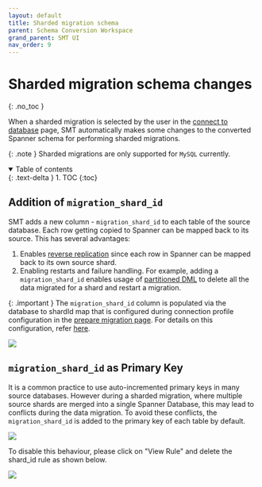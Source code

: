 ```yaml
---
layout: default
title: Sharded migration schema
parent: Schema Conversion Workspace
grand_parent: SMT UI
nav_order: 9
---
```


# Sharded migration schema changes
{: .no_toc }

When a sharded migration is selected by the user in the [connect to database](../connect-source.md#connect-to-database) page, SMT automatically makes some changes to the converted Spanner schema for performing sharded migrations.

{: .note }
Sharded migrations are only supported for `MySQL` currently.

<details open markdown="block">
  <summary>
    Table of contents
  </summary>
  {: .text-delta }
1. TOC
{:toc}
</details>

## Addition of `migration_shard_id`

SMT adds a new column - `migration_shard_id` to each table of the source database. Each row getting copied to Spanner can be mapped back to its source. This has several advantages:

1. Enables [reverse replication](../../reverse-replication/ReverseReplicationUserGuide.md) since each row in Spanner can be mapped back to its own source shard.
2. Enabling restarts and failure handling. For example, adding a `migration_shard_id` enables usage of [partitioned DML](https://cloud.google.com/spanner/docs/dml-partitioned) to delete all the data migrated for a shard and restart a migration.

{: .important }
The `migration_shard_id` column is populated via the database to shardId map that is configured during connection profile configuration in the [prepare migration page](../prepare-migration/prepare.md). For details on this configuration, refer [here](../prepare-migration/conn-profiles.md#form-based-configuration).

![](https://services.google.com/fh/files/misc/shard_schema.png)

## `migration_shard_id` as Primary Key
It is a common practice to use auto-incremented primary keys in many source databases. However during a sharded migration, where
multiple source shards are merged into a single Spanner Database, this may lead to conflicts during the data migration. To avoid
these conflicts, the `migration_shard_id` is added to the primary key of each table by default. 

![](https://services.google.com/fh/gumdrop/preview/misc/hb_shard_id_rule_view.png)

To disable this behaviour, please click on "View Rule" and delete the shard_id rule as shown below.

![](https://services.google.com/fh/gumdrop/preview/misc/hb_delete_shard_id_rule.png)


